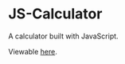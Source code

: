 # JS-Calculator

A calculator built with JavaScript.

Viewable [here](https://phuchle.github.io/JS-Calculator).
